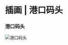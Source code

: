 # 插画 | 港口码头

### 港口码头

![港口码头](https://gitee.com/tangweijuan/cloudimage/raw/master/20210518220129.png)  
